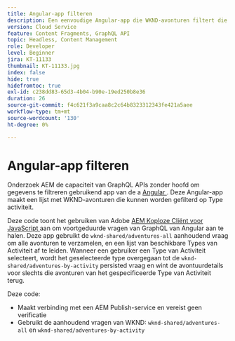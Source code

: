```yaml
---
title: Angular-app filteren
description: Een eenvoudige Angular-app die WKND-avonturen filtert die zijn gemodelleerd met Content Fragments.
version: Cloud Service
feature: Content Fragments, GraphQL API
topic: Headless, Content Management
role: Developer
level: Beginner
jira: KT-11133
thumbnail: KT-11133.jpg
index: false
hide: true
hidefromtoc: true
exl-id: c238dd83-65d3-4b04-b90e-19ed250b8e36
duration: 26
source-git-commit: f4c621f3a9caa8c2c64b8323312343fe421a5aee
workflow-type: tm+mt
source-wordcount: '130'
ht-degree: 0%

---
```


# Angular-app filteren

Onderzoek AEM de capaciteit van GraphQL APIs zonder hoofd om gegevens te filtreren gebruikend app van de a [ Angular ](https://angular.io/). Deze Angular-app maakt een lijst met WKND-avonturen die kunnen worden gefilterd op Type activiteit.

Deze code toont het gebruiken van Adobe [ AEM Koploze Cliënt voor JavaScript ](https://github.com/adobe/aem-headless-client-js/blob/main/api-reference.md) aan om voortgeduurde vragen van GraphQL van Angular aan te halen. Deze app gebruikt de `wknd-shared/adventures-all` aanhoudend vraag om alle avonturen te verzamelen, en een lijst van beschikbare Types van Activiteit af te leiden. Wanneer een gebruiker een Type van Activiteit selecteert, wordt het geselecteerde type overgegaan tot de `wknd-shared/adventures-by-activity` persisted vraag en wint de avontuurdetails voor slechts die avonturen van het gespecificeerde Type van Activiteit terug.

Deze code:

+ Maakt verbinding met een AEM Publish-service en vereist geen verificatie
+ Gebruikt de aanhoudend vragen van WKND: `wknd-shared/adventures-all` en `wknd-shared/adventures-by-activity`

